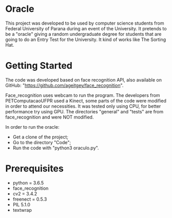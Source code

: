 # Oracle

This project was developed to be used by computer science students from Federal University of Parana during an event of the University. It pretends to be a "oracle" giving a random undergraduate degree for students that are going to do an Entry Test for the University. It kind of works like The Sorting Hat.

# Getting Started

The code was developed based on face recognition API, also available on GitHub: "https://github.com/ageitgey/face_recognition".

Face_recognition uses webcam to run the program. The developers from PETComputacaoUFPR used a Kinect, some parts of the code were modified in order to attend our necessities. It was tested only using CPU, for better performance try using GPU.
The directories "general" and "tests" are from face_recognition and were NOT modified.

In order to run the oracle:
- Get a clone of the project;
- Go to the directory "Code";
- Run the code with "python3 oraculo.py".

# Prerequisites

- python = 3.6.5
- face_recognition
- cv2 = 3.4.2
- freenect = 0.5.3
- PIL 5.1.0
- textwrap

